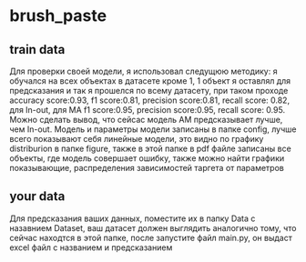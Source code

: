 # brush_paste

## train data
Для проверки своей модели, я использовал следущюю методику: я обучался на всех объектах в датасете кроме 1, 1 объект я оставлял для предсказания и так я прошелся по всему датасету, при таком проходе accuracy score:0.93, f1 score:0.81, precision score:0.81, recall score: 0.82, для In-out, для MA f1 score:0.95, precision score:0.95, recall score: 0.95. Можно сделать вывод, что сейсас модель AM предсказывает лучше, чем In-out.
Модель и параметры модели записаны в папке config, лучше всего показывают себя линейные модели, это видно по графику distriburion в папке figure, также в этой папке в pdf файле записаны все объекты, где модель совершает ошибку, также можно найти графики показывающие, распределения зависимостей таргета от параметров

## your data
Для предсказания ваших данных, поместите их в папку Data с назавнием Dataset, ваш датасет должен выглядить аналогично тому, что сейчас находтся в этой папке, после запустите файл main.py, он выдаст excel файл с названием и предсказанием
